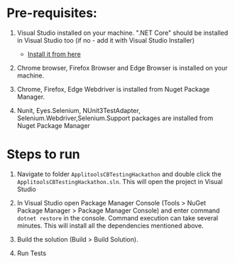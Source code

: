 # Pre-requisites:

1. Visual Studio installed on your machine.  ".NET Core" should be installed in Visual Studio too (if no - add it with Visual Studio Installer)
   * [Install it from here](https://visualstudio.microsoft.com/downloads/)
2. Chrome browser, Firefox Browser and Edge Browser is installed on your machine.
   
3. Chrome, Firefox, Edge Webdriver is installed from Nuget Package Manager.

4. Nunit, Eyes.Selenium, NUnit3TestAdapter, Selenium.Webdriver,Selenium.Support packages are installed from Nuget Package Manager



# Steps to run


1. Navigate to folder `ApplitoolsCBTestingHackathon` and double click the `ApplitoolsCBTestingHackathon.sln`. This will open the project in Visual Studio
   
2. In Visual Studio open Package Manager Console (Tools > NuGet Package Manager > Package Manager Console) and enter command `dotnet restore` in the console. Command execution can take several minutes. This will install all the dependencies mentioned above.

3. Build the solution (Build > Build Solution).

4. Run Tests
